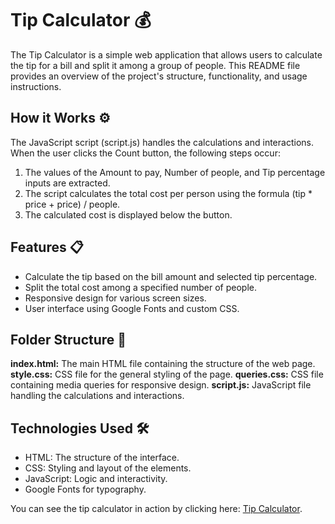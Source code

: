# Tip Calculator 💰

The Tip Calculator is a simple web application that allows users to calculate the tip for a bill and split it among a group of people. This README file provides an overview of the project's structure, functionality, and usage instructions.

## How it Works ⚙️

The JavaScript script (script.js) handles the calculations and interactions. When the user clicks the Count button, the following steps occur:

1. The values of the Amount to pay, Number of people, and Tip percentage inputs are extracted.
2. The script calculates the total cost per person using the formula (tip \* price + price) / people.
3. The calculated cost is displayed below the button.

## Features 📋

- Calculate the tip based on the bill amount and selected tip percentage.
- Split the total cost among a specified number of people.
- Responsive design for various screen sizes.
- User interface using Google Fonts and custom CSS.

## Folder Structure 📁

**index.html:** The main HTML file containing the structure of the web page.
**style.css:** CSS file for the general styling of the page.
**queries.css:** CSS file containing media queries for responsive design.
**script.js:** JavaScript file handling the calculations and interactions.

## Technologies Used 🛠️

- HTML: The structure of the interface.
- CSS: Styling and layout of the elements.
- JavaScript: Logic and interactivity.
- Google Fonts for typography.

You can see the tip calculator in action by clicking here: <a href="https://akwiecinska.github.io/Tip-Calculator/">Tip Calculator</a>.
